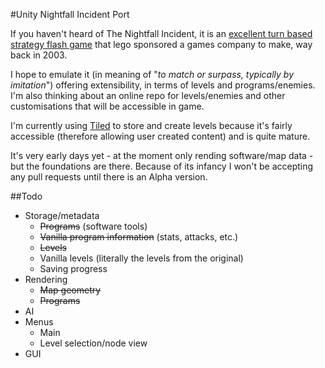 #Unity Nightfall Incident Port

If you haven't heard of The Nightfall Incident, it is an
[excellent turn based strategy flash game](http://jayisgames.com/games/spybot-the-nightfall-incident/) 
that lego sponsored a games company to make, way back in 2003.

I hope to emulate it (in meaning of "_to match or surpass, typically by imitation_") offering
extensibility, in terms of levels and programs/enemies. I'm also thinking about an online repo for levels/enemies and other customisations that will be accessible in game.

I'm currently using [Tiled](https://github.com/bjorn/tiled) to store and create levels because it's fairly accessible (therefore allowing user created content) and is quite mature.

It's very early days yet - at the moment only rending software/map data - but the foundations are there. Because of its infancy I won't be accepting any pull requests until there is an Alpha version.

##Todo
- Storage/metadata
  - ~~Programs~~ (software tools)
  - ~~Vanilla program information~~ (stats, attacks, etc.)
  - ~~Levels~~
  - Vanilla levels (literally the levels from the original)
  - Saving progress
- Rendering
  - ~~Map geometry~~
  - ~~Programs~~
- AI
- Menus
  - Main
  - Level selection/node view
- GUI


